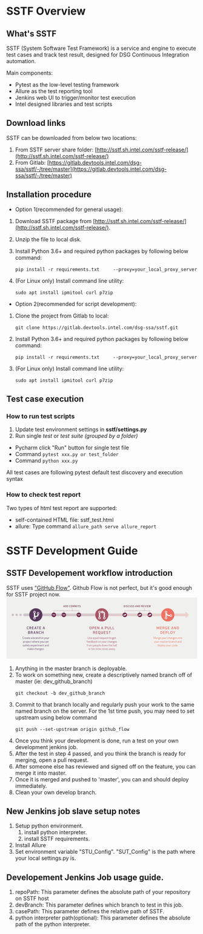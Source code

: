 # SSTF Overview

## What's SSTF
SSTF (System Software Test Framework) is a service and engine to execute test cases and track test result, designed for DSG Continuous Integration automation.

Main components:

- Pytest as the low-level testing framework
- Allure as the test reporting tool
- Jenkins web UI to trigger/monitor test execution
- Intel designed libraries and     test scripts

## Download links

SSTF can be downloaded from below two locations:

1. From SSTF server share folder: [http://sstf.sh.intel.com/sstf-release/](http://sstf.sh.intel.com/sstf-release/)     
2. From Gitlab: [https://gitlab.devtools.intel.com/dsg-ssa/sstf/-/tree/master](https://gitlab.devtools.intel.com/dsg-ssa/sstf/-/tree/master)     

## Installation procedure

- Option 1(recommended for general usage):

1. Download SSTF package from [http://sstf.sh.intel.com/sstf-release/](http://sstf.sh.intel.com/sstf-release/).


2. Unzip the file to local disk.

3. Install Python 3.6+ and required python packages by following below command:

   ```
   pip install -r requirements.txt     --proxy=your_local_proxy_server
   ```

4. (For Linux only) Install command line utility:

    ```
   sudo apt install ipmitool curl p7zip
    ```

- Option 2(recommended for script development):

1. Clone the project from Gitlab to local:

   ```
   git clone https://gitlab.devtools.intel.com/dsg-ssa/sstf.git
   ```

2. Install Python 3.6+ and  required python packages by following below command:

   ```
   pip install -r requirements.txt     --proxy=your_local_proxy_server 
   ```

3. (For Linux only) Install command line utility:

   ```
   sudo apt install ipmitool curl p7zip
   ```

## Test case execution 

### How to run test scripts

1. Update test environment settings in **sstf/settings.py**     
2. Run single *test* or *test suite (grouped by a folder)*     

- Pycharm click "Run" button for single test file
- Command `pytest xxx.py or test_folder` 
- Command `python xxx.py` 

All test cases are following pytest default test discovery and execution syntax

### How to check test report

Two types of html test report are supported:

- self-contained HTML file:  sstf_test.html
- allure: Type command `allure_path serve allure_report`

# SSTF Development Guide

## SSTF Developement workflow introduction  
SSTF uses ["GitHub Flow"](https://guides.github.com/introduction/flow/). Github Flow is not perfect, but it's good enough for SSTF project now.
![](./Images/githubFlow.png)
1. Anything in the master branch is deployable.
2. To work on something new, create a descriptively named branch off of master (ie: dev_github_branch)
   ```
   git checkout -b dev_github_branch
   ```
3. Commit to that branch locally and regularly push your work to the same named branch on the server. For the 1st time push, you may need to set upstream using below command
   ```
   git push --set-upstream origin github_flow
   ```
4. Once you think your development is done, run a test on your own development jenkins job.  
5. After the test in step 4 passed, and you think the branch is ready for merging, open a pull request. 
6. After someone else has reviewed and signed off on the feature, you can merge it into master.
7. Once it is merged and pushed to 'master', you can and should deploy immediately.
8. Clean your own develop branch. 


## New Jenkins job slave setup notes
1. Setup python environment.
   1. install python interpreter. 
   2. install SSTF requirements. 
2. Install Allure
3. Set environment variable "STU_Config". "SUT_Config" is the path where your local settings.py is.

## Developement Jenkins Job usage guide.
1. repoPath: This parameter defines the absolute path of your repository on SSTF host
2. devBranch: This parameter defines which branch to test in this job. 
3. casePath: This parameter defines the relative path of SSTF. 
4. python interpreter path(optional): This parameter defines the absolute path of the python interpreter.
